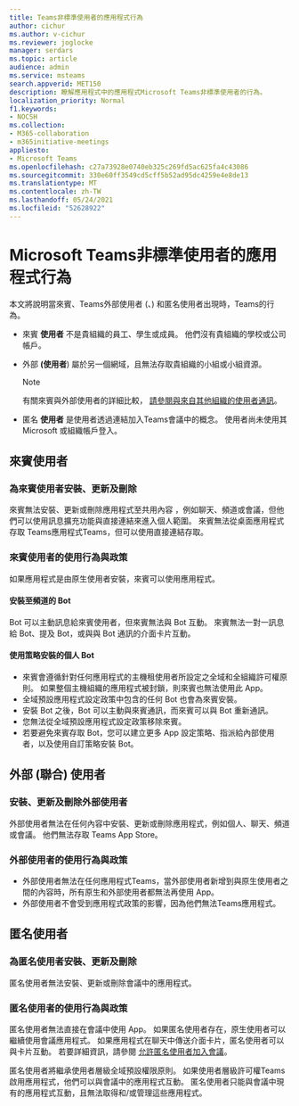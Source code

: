 ```yaml
---
title: Teams非標準使用者的應用程式行為
author: cichur
ms.author: v-cichur
ms.reviewer: joglocke
manager: serdars
ms.topic: article
audience: admin
ms.service: msteams
search.appverid: MET150
description: 瞭解應用程式中的應用程式Microsoft Teams非標準使用者的行為。
localization_priority: Normal
f1.keywords:
- NOCSH
ms.collection:
- M365-collaboration
- m365initiative-meetings
appliesto:
- Microsoft Teams
ms.openlocfilehash: c27a73928e0740eb325c269fd5ac625fa4c43086
ms.sourcegitcommit: 330e60ff3549cd5cff5b52ad95dc4259e4e8de13
ms.translationtype: MT
ms.contentlocale: zh-TW
ms.lasthandoff: 05/24/2021
ms.locfileid: "52628922"
---
```

# <a name="microsoft-teams-apps-behavior-for-non-standard-users"></a>Microsoft Teams非標準使用者的應用程式行為

本文將說明當來賓、Teams外部使用者 (、) 和匿名使用者出現時，Teams的行為。

- 來賓 **使用者** 不是貴組織的員工、學生或成員。 他們沒有貴組織的學校或公司帳戶。

- 外部 **(使用者**) 屬於另一個網域，且無法存取貴組織的小組或小組資源。

  > [!Note]
  > 有關來賓與外部使用者的詳細比較， [請參閱與來自其他組織的使用者通訊](./communicate-with-users-from-other-organizations.md)。

- 匿名 **使用者** 是使用者透過連結加入Teams會議中的概念。 使用者尚未使用其 Microsoft 或組織帳戶登入。

## <a name="guest-users"></a>來賓使用者

### <a name="install-update-and-delete-for-guest-users"></a>為來賓使用者安裝、更新及刪除

來賓無法安裝、更新或刪除應用程式至共用內容 ，例如聊天、頻道或會議，但他們可以使用訊息擴充功能與直接連結來進入個人範圍。 來賓無法從桌面應用程式存取 Teams應用程式Teams，但可以使用直接連結存取。

### <a name="usage-behavior-and-policy-for-guest-users"></a>來賓使用者的使用行為與政策 

如果應用程式是由原生使用者安裝，來賓可以使用應用程式。

#### <a name="bots-installed-to-a-channel"></a>安裝至頻道的 Bot

Bot 可以主動訊息給來賓使用者，但來賓無法與 Bot 互動。 來賓無法一對一訊息給 Bot、提及 Bot，或與與 Bot 通訊的介面卡片互動。

#### <a name="personal-bots-installed-with-policies"></a>使用策略安裝的個人 Bot

- 來賓會遵循針對任何應用程式的主機租使用者所設定之全域和全組織許可權原則。 如果整個主機組織的應用程式被封鎖，則來賓也無法使用此 App。
- 全域預設應用程式設定政策中包含的任何 Bot 也會為來賓安裝。
- 安裝 Bot 之後，Bot 可以主動與來賓通訊，而來賓可以與 Bot 重新通訊。
- 您無法從全域預設應用程式設定政策移除來賓。
- 若要避免來賓存取 Bot，您可以建立更多 App 設定策略、指派給內部使用者，以及使用自訂策略安裝 Bot。

## <a name="external-federated-users"></a>外部 (聯合) 使用者

### <a name="install-update-and-delete-for-external-users"></a>安裝、更新及刪除外部使用者

外部使用者無法在任何內容中安裝、更新或刪除應用程式，例如個人、聊天、頻道或會議。 他們無法存取 Teams App Store。

### <a name="usage-behavior-and-policy-for-external-users"></a>外部使用者的使用行為與政策

- 外部使用者無法在任何應用程式Teams，當外部使用者新增到與原生使用者之間的內容時，所有原生和外部使用者都無法再使用 App。
- 外部使用者不會受到應用程式政策的影響，因為他們無法Teams應用程式。

## <a name="anonymous-users"></a>匿名使用者

### <a name="install-update-and-delete-for-anonymous-users"></a>為匿名使用者安裝、更新及刪除

匿名使用者無法安裝、更新或刪除會議中的應用程式。

### <a name="usage-behavior-and-policy-for-anonymous-users"></a>匿名使用者的使用行為與政策

匿名使用者無法直接在會議中使用 App。 如果匿名使用者存在，原生使用者可以繼續使用會議應用程式。 如果應用程式在聊天中傳送介面卡片，匿名使用者可以與卡片互動。 若要詳細資訊，請參閱 [允許匿名使用者加入會議](/meeting-settings-in-teams#allow-anonymous-users-to-join-meetings)。

匿名使用者將繼承使用者層級全域預設權限原則。 如果使用者層級許可權Teams啟用應用程式，他們可以與會議中的應用程式互動。 匿名使用者只能與會議中現有的應用程式互動，且無法取得和/或管理這些應用程式。
